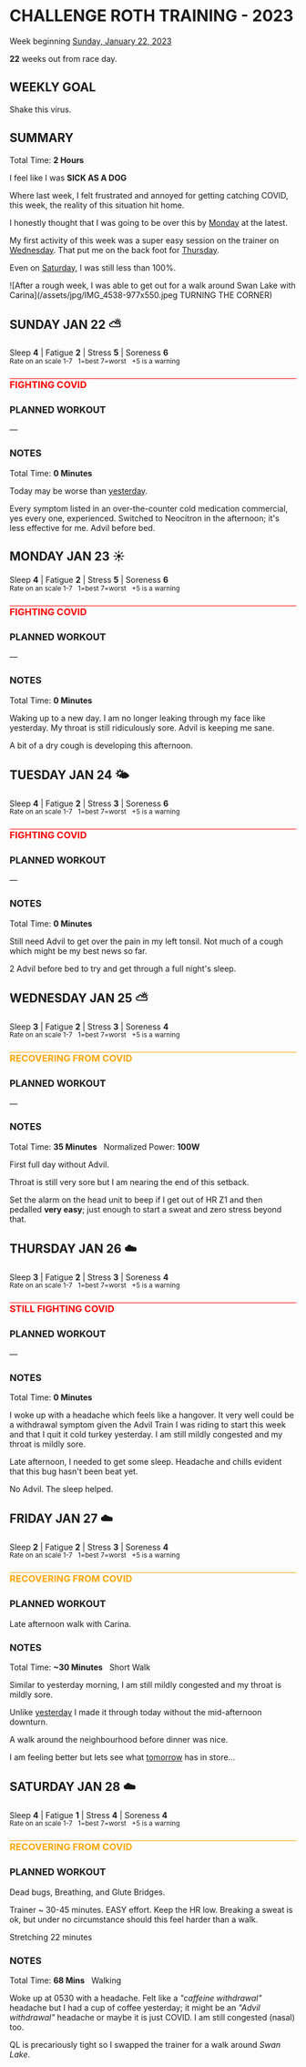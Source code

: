 # CHALLENGE ROTH TRAINING - 2023
Week beginning [Sunday, January 22, 2023](javascript:flick('sun');)

**22** weeks out from race day.

## WEEKLY GOAL
Shake this virus.

## SUMMARY
Total Time: **2 Hours**

I feel like I was **SICK AS A DOG**

Where last week, I felt frustrated and annoyed for getting catching COVID, this week, the reality of this situation hit home.

I honestly thought that I was going to be over this by [Monday](javascript:flick('mon');) at the latest.

My first activity of this week was a super easy session on the trainer on [Wednesday](javascript:flick('wed');).  That put me on the back foot for [Thursday](javascript:flick('thu');).

Even on [Saturday](javascript:flick('sat');), I was still less than 100%.

![After a rough week, I was able to get out for a walk around Swan Lake with Carina](/assets/jpg/IMG_4538-977x550.jpeg TURNING THE CORNER)

## SUNDAY JAN 22 ⛅️
Sleep **4** | Fatigue **2** | Stress **5** | Soreness **6**
<sup><br />Rate on an scale 1-7 &nbsp; 1=best 7=worst &nbsp; +5 is a warning</sup>

<h3 style="color:red;border-top:1px solid red;margin-bottom:24px;">FIGHTING COVID</h3>

### PLANNED WORKOUT
&mdash;  

### NOTES
Total Time: **0 Minutes**

Today may be worse than [yesterday](challenge2023-23weeksout?sat).

Every symptom listed in an over-the-counter cold medication commercial, yes every one, experienced.  Switched to Neocitron in the afternoon; it's less effective for me.  Advil before bed.

<!---->
## MONDAY JAN 23 ☀️
Sleep **4** | Fatigue **2** | Stress **5** | Soreness **6**
<sup><br />Rate on an scale 1-7 &nbsp; 1=best 7=worst &nbsp; +5 is a warning</sup>

<h3 style="color:red;border-top:1px solid red;margin-bottom:24px;">FIGHTING COVID</h3>

### PLANNED WORKOUT
&mdash;  

### NOTES
Total Time: **0 Minutes**

Waking up to a new day.  I am no longer leaking through my face like yesterday.  My throat is still ridiculously sore.  Advil is keeping me sane.

A bit of a dry cough is developing this afternoon.

<!---->
## TUESDAY JAN 24 🌤
Sleep **4** | Fatigue **2** | Stress **3** | Soreness **6**
<sup><br />Rate on an scale 1-7 &nbsp; 1=best 7=worst &nbsp; +5 is a warning</sup>

<h3 style="color:red;border-top:1px solid red;margin-bottom:24px;">FIGHTING COVID</h3>

### PLANNED WORKOUT
&mdash;  

### NOTES
Total Time: **0 Minutes**

Still need Advil to get over the pain in my left tonsil.  Not much of a cough which might be my best news so far.

2 Advil before bed to try and get through a full night's sleep.

<!---->
## WEDNESDAY JAN 25 ⛅️
Sleep **3** | Fatigue **2** | Stress **3** | Soreness **4**
<sup><br />Rate on an scale 1-7 &nbsp; 1=best 7=worst &nbsp; +5 is a warning</sup>

<h3 style="color:orange;border-top:1px solid orange;margin-bottom:24px;">RECOVERING FROM COVID</h3>

### PLANNED WORKOUT
&mdash;  

### NOTES
Total Time: **35 Minutes** &nbsp; Normalized Power: **100W**

First full day without Advil.

Throat is still very sore but I am nearing the end of this setback.  

Set the alarm on the head unit to beep if I get out of HR Z1 and then pedalled **very easy**; just enough to start a sweat and zero stress beyond that.

<!---->
## THURSDAY JAN 26 ☁️
Sleep **3** | Fatigue **2** | Stress **3** | Soreness **4**
<sup><br />Rate on an scale 1-7 &nbsp; 1=best 7=worst &nbsp; +5 is a warning</sup>

<h3 style="color:red;border-top:1px solid red;margin-bottom:24px;">STILL FIGHTING COVID</h3>

### PLANNED WORKOUT
&mdash;  

### NOTES
Total Time: **0 Minutes**

I woke up with a headache which feels like a hangover.  It very well could be a withdrawal symptom given the Advil Train I was riding to start this week and that I quit it cold turkey yesterday.  I am still mildly congested and my throat is mildly sore.

Late afternoon, I needed to get some sleep.  Headache and chills evident that this bug hasn't been beat yet.

No Advil.  The sleep helped.

<!---->
## FRIDAY JAN 27 ☁️
Sleep **2** | Fatigue **2** | Stress **3** | Soreness **4**
<sup><br />Rate on an scale 1-7 &nbsp; 1=best 7=worst &nbsp; +5 is a warning</sup>

<h3 style="color:orange;border-top:1px solid orange;margin-bottom:24px;">RECOVERING FROM COVID</h3>

### PLANNED WORKOUT
Late afternoon walk with Carina.

### NOTES
Total Time: **~30 Minutes** &nbsp; Short Walk

Similar to yesterday morning, I am still mildly congested and my throat is mildly sore.

Unlike [yesterday](javascript:flick('thu');) I made it through today without the mid-afternoon downturn.

A walk around the neighbourhood before dinner was nice.

I am feeling better but lets see what [tomorrow](javascript:flick('sat');) has in store...

<!---->
## SATURDAY JAN 28 ☁️
Sleep **4** | Fatigue **1** | Stress **4** | Soreness **4**
<sup><br />Rate on an scale 1-7 &nbsp; 1=best 7=worst &nbsp; +5 is a warning</sup>

<h3 style="color:orange;border-top:1px solid orange;margin-bottom:24px;">RECOVERING FROM COVID</h3>

### PLANNED WORKOUT
Dead bugs, Breathing, and Glute Bridges.

Trainer ~ 30-45 minutes. EASY effort. Keep the HR low. 
Breaking a sweat is ok, but under no circumstance should this feel harder than a walk.

Stretching 22 minutes

### NOTES
Total Time: **68 Mins** &nbsp; Walking

Woke up at 0530 with a headache.  Felt like a _"caffeine withdrawal"_ headache but I had a cup of coffee yesterday; it might be an _"Advil withdrawal"_ headache or maybe it is just COVID.  I am still congested (nasal) too.

QL is precariously tight so I swapped the trainer for a walk around _Swan Lake_.  
